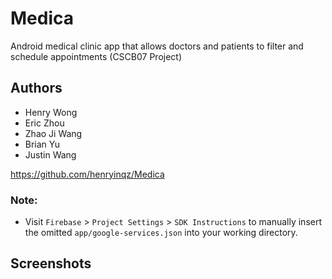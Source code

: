 # Medica
Android medical clinic app that allows doctors and patients to filter and schedule appointments (CSCB07 Project)

## Authors
- Henry Wong
- Eric Zhou
- Zhao Ji Wang
- Brian Yu
- Justin Wang

https://github.com/henryinqz/Medica

### Note: 
- Visit `Firebase` > `Project Settings` > `SDK Instructions` to manually insert the omitted `app/google-services.json` into your working directory.

## Screenshots
